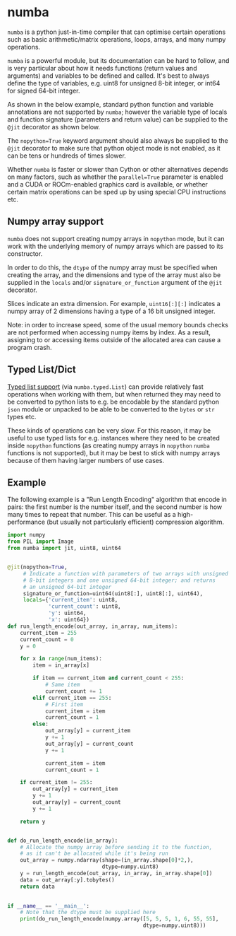 # numba

`numba` is a python just-in-time compiler that can optimise certain operations such as basic arithmetic/matrix operations, loops, arrays, and many numpy operations. &#x20;

`numba` is a powerful module, but its documentation can be hard to follow, and is very particular about how it needs functions (return values and arguments) and variables to be defined and called. It's best to always define the type of variables, e.g. uint8 for unsigned 8-bit integer, or int64 for signed 64-bit integer.&#x20;

As shown in the below example, standard python function and variable annotations are not supported by `numba`; however the variable type of locals and function signature (parameters and return value) can be supplied to the `@jit`  decorator as shown below.

The `nopython=True` keyword argument should also always be supplied to the `@jit` decorator to make sure that python object mode is not enabled, as it can be tens or hundreds of times slower.

Whether `numba` is faster or slower than Cython or other alternatives depends on many factors, such as whether the `parallel=True` parameter is enabled and a CUDA or ROCm-enabled graphics card is available, or whether certain matrix operations can be sped up by using special CPU instructions etc.

## Numpy array support

`numba` does not support creating numpy arrays in `nopython` mode, but it can work with the underlying memory of numpy arrays which are passed to its constructor.

In order to do this, the `dtype` of the numpy array must be specified when creating the array, and the dimensions and type of the array must also be supplied in the `locals` and/or `signature_or_function` argument of the `@jit` decorator.&#x20;

Slices indicate an extra dimension. For example, `uint16[:][:]` indicates a numpy array of 2 dimensions having a type of a 16 bit unsigned integer.

Note: in order to increase speed, some of the usual memory bounds checks are not performed when accessing numpy items by index. As a result, assigning to or accessing items outside of the allocated area can cause a program crash.

## Typed List/Dict

[Typed list support](https://numba.pydata.org/numba-doc/dev/reference/pysupported.html#typed-list) (via `numba.typed.List`) can provide relatively fast operations when working with them, but when returned they may need to be converted to python lists to e.g. be encodable by the standard python `json` module or unpacked to be able to be converted to the `bytes` or `str` types etc.&#x20;

These kinds of operations can be very slow. For this reason, it may be useful to use typed lists for e.g. instances where they need to be created inside `nopython` functions (as creating numpy arrays in `nopython` `numba` functions is not supported), but it may be best to stick with numpy arrays because of them having larger numbers of use cases.

## Example

The following example is a "Run Length Encoding" algorithm that encode in pairs: the first number is the number itself, and the second number is how many times to repeat that number. This can be useful as a high-performance (but usually not particularly efficient) compression algorithm.

```python
import numpy
from PIL import Image
from numba import jit, uint8, uint64


@jit(nopython=True,
     # Indicate a function with parameters of two arrays with unsigned 
     # 8-bit integers and one unsigned 64-bit integer; and returns 
     # an unsigned 64-bit integer
     signature_or_function=uint64(uint8[:], uint8[:], uint64),
     locals={'current_item': uint8,
             'current_count': uint8,
             'y': uint64,
             'x': uint64})
def run_length_encode(out_array, in_array, num_items):
    current_item = 255
    current_count = 0
    y = 0

    for x in range(num_items):
        item = in_array[x]

        if item == current_item and current_count < 255:
            # Same item
            current_count += 1
        elif current_item == 255:
            # First item
            current_item = item
            current_count = 1
        else:
            out_array[y] = current_item
            y += 1
            out_array[y] = current_count
            y += 1

            current_item = item
            current_count = 1

    if current_item != 255:
        out_array[y] = current_item
        y += 1
        out_array[y] = current_count
        y += 1

    return y


def do_run_length_encode(in_array):
    # Allocate the numpy array before sending it to the function, 
    # as it can't be allocated while it's being run 
    out_array = numpy.ndarray(shape=(in_array.shape[0]*2,),
                              dtype=numpy.uint8)
    y = run_length_encode(out_array, in_array, in_array.shape[0])
    data = out_array[:y].tobytes()
    return data
    

if __name__ == '__main__':
    # Note that the dtype must be supplied here
    print(do_run_length_encode(numpy.array([5, 5, 5, 1, 6, 55, 55], 
                                           dtype=numpy.uint8)))
```
